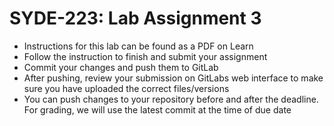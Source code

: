 # SYDE-223: Lab Assignment 3

* Instructions for this lab can be found as a PDF on Learn
* Follow the instruction to finish and submit your assignment
* Commit your changes and push them to GitLab
* After pushing, review your submission on GitLabs web interface to make sure you have uploaded the correct files/versions
* You can push changes to your repository before and after the deadline. For grading, we will use the latest commit at the time of due date
